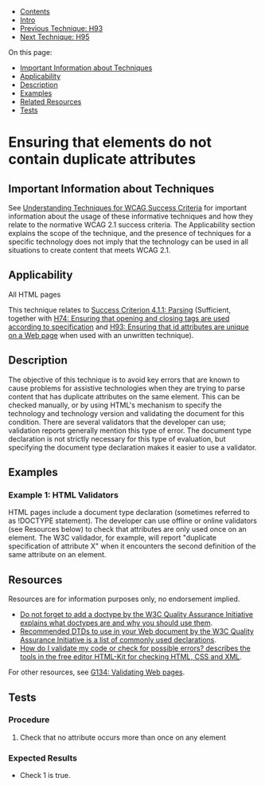 -   [Contents](https://www.w3.org/WAI/WCAG21/Techniques/#techniques "Table of Contents")
-   [Intro](https://www.w3.org/WAI/WCAG21/Techniques/#introduction "Introduction to Techniques")
-   [Previous Technique: H93](H93)
-   [Next Technique: H95](H95)

On this page:

-   [Important Information about Techniques](#important-information)
-   [Applicability](#applicability)
-   [Description](#description)
-   [Examples](#examples)
-   [Related Resources](#resources)
-   [Tests](#tests)

Ensuring that elements do not contain duplicate attributes
==========================================================

Important Information about Techniques
--------------------------------------

See [Understanding Techniques for WCAG Success Criteria](https://www.w3.org/WAI/WCAG21/Understanding/understanding-techniques) for important information about the usage of these informative techniques and how they relate to the normative WCAG 2.1 success criteria. The Applicability section explains the scope of the technique, and the presence of techniques for a specific technology does not imply that the technology can be used in all situations to create content that meets WCAG 2.1.

Applicability
-------------

All HTML pages

This technique relates to [Success Criterion 4.1.1: Parsing](https://www.w3.org/WAI/WCAG21/Understanding/parsing) (Sufficient, together with [H74: Ensuring that opening and closing tags are used according to specification](../html/H74) and [H93: Ensuring that id attributes are unique on a Web page](../html/H93) when used with an unwritten technique).

Description
-----------

The objective of this technique is to avoid key errors that are known to cause problems for assistive technologies when they are trying to parse content that has duplicate attributes on the same element. This can be checked manually, or by using HTML's mechanism to specify the technology and technology version and validating the document for this condition. There are several validators that the developer can use; validation reports generally mention this type of error. The document type declaration is not strictly necessary for this type of evaluation, but specifying the document type declaration makes it easier to use a validator.

Examples
--------

### Example 1: HTML Validators

HTML pages include a document type declaration (sometimes referred to as !DOCTYPE statement). The developer can use offline or online validators (see Resources below) to check that attributes are only used once on an element. The W3C validador, for example, will report "duplicate specification of attribute X" when it encounters the second definition of the same attribute on an element.

Resources
---------

Resources are for information purposes only, no endorsement implied.

-   [Do not forget to add a doctype by the W3C Quality Assurance Initiative explains what doctypes are and why you should use them](https://www.w3.org/QA/Tips/Doctype).
-   [Recommended DTDs to use in your Web document by the W3C Quality Assurance Initiative is a list of commonly used declarations](https://www.w3.org/QA/2002/04/valid-dtd-list.html).
-   [How do I validate my code or check for possible errors? describes the tools in the free editor HTML-Kit for checking HTML, CSS and XML](http://www.chami.com/html-kit/faq/pages/validate_tools.html).

For other resources, see [G134: Validating Web pages](https://www.w3.org/WAI/WCAG21/Techniques/general/G134).

Tests
-----

### Procedure

1.  Check that no attribute occurs more than once on any element

### Expected Results

-   Check 1 is true.
